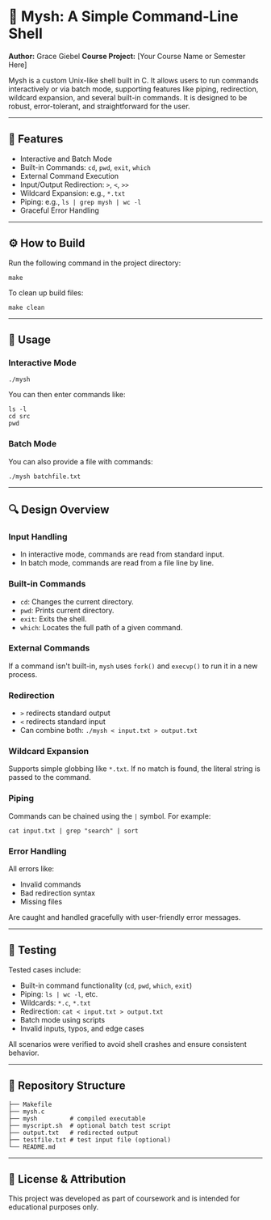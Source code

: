 # 🐚 Mysh: A Simple Command-Line Shell

**Author:** Grace Giebel
**Course Project:** [Your Course Name or Semester Here]

Mysh is a custom Unix-like shell built in C. It allows users to run commands interactively or via batch mode, supporting features like piping, redirection, wildcard expansion, and several built-in commands. It is designed to be robust, error-tolerant, and straightforward for the user.

---

## 📂 Features

- Interactive and Batch Mode
- Built-in Commands: `cd`, `pwd`, `exit`, `which`
- External Command Execution
- Input/Output Redirection: `>`, `<`, `>>`
- Wildcard Expansion: e.g., `*.txt`
- Piping: e.g., `ls | grep mysh | wc -l`
- Graceful Error Handling

---

## ⚙️ How to Build

Run the following command in the project directory:

```
make
```

To clean up build files:

```
make clean
```

---

## 🚀 Usage

### Interactive Mode

```
./mysh
```

You can then enter commands like:

```
ls -l
cd src
pwd
```

### Batch Mode

You can also provide a file with commands:

```
./mysh batchfile.txt
```

---

## 🔍 Design Overview

### Input Handling
- In interactive mode, commands are read from standard input.
- In batch mode, commands are read from a file line by line.

### Built-in Commands

- `cd`: Changes the current directory.
- `pwd`: Prints current directory.
- `exit`: Exits the shell.
- `which`: Locates the full path of a given command.

### External Commands
If a command isn't built-in, `mysh` uses `fork()` and `execvp()` to run it in a new process.

### Redirection

- `>` redirects standard output
- `<` redirects standard input
- Can combine both: `./mysh < input.txt > output.txt`

### Wildcard Expansion

Supports simple globbing like `*.txt`. If no match is found, the literal string is passed to the command.

### Piping

Commands can be chained using the `|` symbol. For example:

```
cat input.txt | grep "search" | sort
```

### Error Handling

All errors like:

- Invalid commands
- Bad redirection syntax
- Missing files  

Are caught and handled gracefully with user-friendly error messages.

---

## 🧪 Testing

Tested cases include:

- Built-in command functionality (`cd`, `pwd`, `which`, `exit`)
- Piping: `ls | wc -l`, etc.
- Wildcards: `*.c`, `*.txt`
- Redirection: `cat < input.txt > output.txt`
- Batch mode using scripts
- Invalid inputs, typos, and edge cases

All scenarios were verified to avoid shell crashes and ensure consistent behavior.

---

## 📁 Repository Structure

```
├── Makefile
├── mysh.c
├── mysh         # compiled executable
├── myscript.sh  # optional batch test script
├── output.txt   # redirected output
├── testfile.txt # test input file (optional)
└── README.md
```

---

## 📜 License & Attribution

This project was developed as part of coursework and is intended for educational purposes only.







